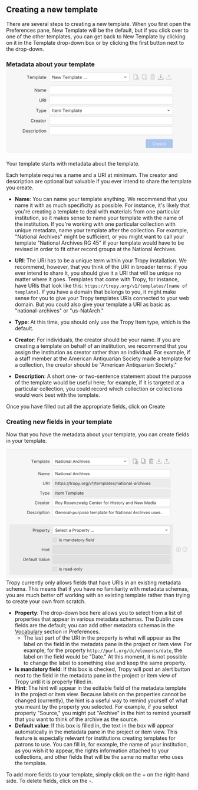 ## Creating a new template

There are several steps to creating a new template. When you first open the Preferences pane, New Template will be the default, but if you click over to one of the other templates, you can get back to New Template by clicking on it in the Template drop-down box or by clicking the first button next to the drop-down.

### Metadata about your template![](/assets/template-header@2x.png)

Your template starts with metadata about the template.

Each template requires a name and a URI at minimum. The creator and description are optional but valuable if you ever intend to share the template you create.

* **Name**: You can name your template anything. We recommend that you name it with as much specificity as possible. For instance, it's likely that you're creating a template to deal with materials from one particular institution, so it makes sense to name your template with the name of the institution. If you're working with one particular collection with unique metadata, name your template after the collection. For example, "National Archives" might be sufficient, or you might want to call your template "National Archives RG 45" if your template would have to be revised in order to fit other record groups at the National Archives.

* **URI**: The URI has to be a unique term within your Tropy installation. We recommend, however, that you think of the URI in broader terms: if you ever intend to share it, you should give it a URI that will be unique no matter where it goes. Templates that come with Tropy, for instance, have URIs that look like this: `https://tropy.org/v1/templates/[name of template]`. If you have a domain that belongs to you, it might make sense for you to give your Tropy templates URIs connected to your web domain. But you could also give your template a URI as basic as "national-archives" or "us-NatArch."

* **Type**: At this time, you should only use the Tropy Item type, which is the default.

* **Creator**: For individuals, the creator should be your name. If you are creating a template on behalf of an institution, we recommend that you assign the institution as creator rather than an individual. For example, if a staff member at the American Antiquarian Society made a template for a collection, the creator should be "American Antiquarian Society."

* **Description**: A short one- or two-sentence statement about the purpose of the template would be useful here; for example, if it is targeted at a particular collection, you could record which collection or collections would work best with the template.

Once you have filled out all the appropriate fields, click on Create

### Creating new fields in your template

Now that you have the metadata about your template, you can create fields in your template.

![](/assets/template-fields@2x.png)Tropy currently only allows fields that have URIs in an existing metadata schema. This means that if you have no familiarity with metadata schemas, you are much better off working with an existing template rather than trying to create your own from scratch.

* **Property**: The drop-down box here allows you to select from a list of properties that appear in various metadata schemas. The Dublin core fields are the default; you can add other metadata schemas in the [Vocabulary](/using_tropy/templates/vocabularies.md) section in Preferences. 
  * The last part of the URI in the property is what will appear as the label on the field in the metadata pane in the project or item view. For example, for the property `http://purl.org/dc/elements/date`, the label on the field would be "Date." At this moment, it is not possible to change the label to something else and keep the same property.
* **Is mandatory field**: If this box is checked, Tropy will post an alert button next to the field in the metadata pane in the project or item view of Tropy until it is properly filled in.
* **Hint**: The hint will appear in the editable field of the metadata template in the project or item view. Because labels on the properties cannot be changed \(currently\), the hint is a useful way to remind yourself of what you meant by the property you selected. For example, if you select property "Source," you might put "Archive" in the hint to remind yourself that you want to think of the archive as the source. 
* **Default value**: If this box is filled in, the text in the box will appear automatically in the metadata pane in the project or item view. This feature is especially relevant for institutions creating templates for patrons to use. You can fill in, for example, the name of your institution, as you wish it to appear, the rights information attached to your collections, and other fields that will be the same no matter who uses the template. 

To add more fields to your template, simply click on the + on the right-hand side. To delete fields, click on the -. 

